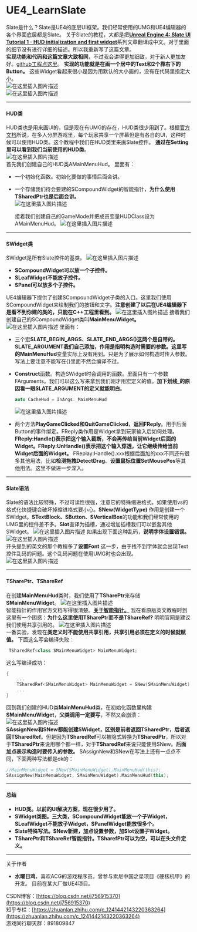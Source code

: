 # UE4_LearnSlate
Slate是什么？Slate是UE4的底层UI框架。我们经常使用的UMG和UE4编辑器的各个界面底层都是Slate。
关于Slate的教程，大都是把[**Unreal Engine 4: Slate UI Tutorial 1 - HUD initialization and first widget**](http://students.ceid.upatras.gr/~vpapadatos/UE4cpp_slate_1.html)系列文章翻译成中文。对于里面的细节没有进行详细的描述。所以我重新写了这篇文章。  
**实现功能和代码和这篇文章大致相同**，不过我会讲得更加细致，对于新人更加友好。[github工程点这里](https://github.com/756915370/UE4_LearnSlate)。
**实现的功能就是在画一个居中的Text和2个靠右下的Button。** 这些Widget看起来很小是因为用默认的大小画的，没有在代码里指定大小。  
![在这里插入图片描述](https://img-blog.csdnimg.cn/20210603155753225.png#pic_center)  
![在这里插入图片描述](https://img-blog.csdnimg.cn/20210603155803285.png#pic_center)

***

#### HUD类

HUD类也是用来画UI的，但是现在有UMG的存在，HUD类很少用到了。根据[官方文档](https://docs.unrealengine.com/4.26/en-US/InteractiveExperiences/Framework/UIAndHUD/)所说，在多人分屏游戏里，每个玩家共享一个屏幕但是有各自的UI，这种时候可以使用HUD类。这个教程中我们在HUD类里来画Slate控件。
**通过在Setting里可以看到我们当前使用的HUD类**。  
![在这里插入图片描述](https://img-blog.csdnimg.cn/20210603162009654.png?x-oss-process=image/watermark,type_ZmFuZ3poZW5naGVpdGk,shadow_10,text_aHR0cHM6Ly9ibG9nLmNzZG4ubmV0L2o3NTY5MTUzNzA=,size_16,color_FFFFFF,t_70#pic_center)  
首先我们创建自己的HUD类AMainMenuHud。
里面有：

- 一个初始化函数。初始化要做的事情后面会讲。

- 一个存储我们待会要建的SCompoundWidget的智能指针，**为什么使用TSharedPtr也是后面会讲。**  
  ![在这里插入图片描述](https://img-blog.csdnimg.cn/20210603165705476.png#pic_center)

  接着我们创建自己的GameMode并把成员变量HUDClass设为AMainMenuHud。
  ![在这里插入图片描述](https://img-blog.csdnimg.cn/20210603165843557.png?x-oss-process=image/watermark,type_ZmFuZ3poZW5naGVpdGk,shadow_10,text_aHR0cHM6Ly9ibG9nLmNzZG4ubmV0L2o3NTY5MTUzNzA=,size_16,color_FFFFFF,t_70#pic_center)

***

#### SWidget类

SWidget是所有Slate控件的基类。
![在这里插入图片描述](https://img-blog.csdnimg.cn/20210603164022828.jpg?x-oss-process=image/watermark,type_ZmFuZ3poZW5naGVpdGk,shadow_10,text_aHR0cHM6Ly9ibG9nLmNzZG4ubmV0L2o3NTY5MTUzNzA=,size_16,color_FFFFFF,t_70#pic_center)

- **SCompoundWidget可以放一个子控件。**
- **SLeafWidget不能放子控件。**
- **SPanel可以放多个子控件。**

UE4编辑器下提供了创建SCompoundWidget子类的入口。这里我们使用SCompoundWidget来绘制我们的按钮和文字。**注意创建了以后在UE4编辑器下是看不到你建的类的，只能在C++工程里看到。**
![在这里插入图片描述](https://img-blog.csdnimg.cn/2021060316453987.png?x-oss-process=image/watermark,type_ZmFuZ3poZW5naGVpdGk,shadow_10,text_aHR0cHM6Ly9ibG9nLmNzZG4ubmV0L2o3NTY5MTUzNzA=,size_16,color_FFFFFF,t_70#pic_center)
接着我们创建自己的SCompoundWidget类叫**MainMenuWidget。**
![在这里插入图片描述](https://img-blog.csdnimg.cn/20210603172223952.png?x-oss-process=image/watermark,type_ZmFuZ3poZW5naGVpdGk,shadow_10,text_aHR0cHM6Ly9ibG9nLmNzZG4ubmV0L2o3NTY5MTUzNzA=,size_16,color_FFFFFF,t_70#pic_center)
里面有：

- 三个宏**SLATE_BEGIN_ARGS**、**SLATE_END_ARGS()**这两个是自带的。**SLATE_ARGUMENT**我们自己添加，作用是指明构造时需要的参数。这里写的**MainMenuHud**变量实际上没有用到。只是为了展示如何构造时传入参数。写法上要注意不能写在{}里面不然会编译不过。

- **Construct**函数。构造SWidget时会调用的函数。里面只有一个参数FArguments。我们可以这么写来拿到我们刚才用宏定义的值。**加下划线_的原因看一眼SLATE_ARGUMENT的定义就能明白**。

  ```cpp
  auto CacheHud = InArgs._MainMenuHud
  ```

  ![在这里插入图片描述](https://img-blog.csdnimg.cn/20210603174339698.png?x-oss-process=image/watermark,type_ZmFuZ3poZW5naGVpdGk,shadow_10,text_aHR0cHM6Ly9ibG9nLmNzZG4ubmV0L2o3NTY5MTUzNzA=,size_16,color_FFFFFF,t_70#pic_center)

- 两个方法**PlayGameClicked和QuitGameClicked**，**返回FReply**。用于后面Button的事件绑定。FReply类作用是Widget拿到玩家输入后如何处理。**FReply:Handle()表示把这个输入截断，不会再传给当前Widget后面的Widget。FReply:UnHandle()表示把这个输入穿透，让它继续传给当前Widget后面的Widget。** FReplay:Handle().xxx根据后面加的xxx不同还有很多其他用法，比如**检测拖拽DetectDrag**、**设置鼠标位置SetMousePos**等其他用法。这里不做进一步深入。

***

#### Slate语法

Slate的语法比较特殊，不过可读性很强，注意它的特殊缩进格式，如果使用vs的格式化快捷键会破坏掉缩进格式要小心。**SNew(WidgetType)** 作用是创建一个SWidget。**STextBlock、SButton、SVerticalBox**的功能和我们经常使用的UMG里的控件差不多。**Slot**直译为插槽，通过增加插槽我们可以嵌套其他SWidget。
![在这里插入图片描述](https://img-blog.csdnimg.cn/20210603200512333.png?x-oss-process=image/watermark,type_ZmFuZ3poZW5naGVpdGk,shadow_10,text_aHR0cHM6Ly9ibG9nLmNzZG4ubmV0L2o3NTY5MTUzNzA=,size_16,color_FFFFFF,t_70#pic_center)
如果出现下面这种乱码，**说明字体设置错误。**  
![在这里插入图片描述](https://img-blog.csdnimg.cn/20210603200950568.png#pic_center)  
开头提到的英文的那个教程多了**设置Font** 这一步，由于找不到字体就会出现Text控件乱码的问题。这个乱码问题在使用UMG时也会出现。  
![在这里插入图片描述](https://img-blog.csdnimg.cn/20210603201047281.png#pic_center)

***

#### TSharePtr、TShareRef

在创建**MainMenuHud**类时，我们使用了**TSharePtr**来存储**SMainMenuWidget**。
![在这里插入图片描述](https://img-blog.csdnimg.cn/20210603165705476.png#pic_center)  
智能指针的作用官方文档写得很清楚。[**关于智能指针。**](https://docs.unrealengine.com/4.26/zh-CN/ProgrammingAndScripting/ProgrammingWithCPP/UnrealArchitecture/SmartPointerLibrary/SharedPointer/) 
我在看原版英文教程时到这里有一个困惑：**为什么这里使用TSharePtr而不是TShareRef?** 明明官网是建议我们使用共享引用的。
![在这里插入图片描述](https://img-blog.csdnimg.cn/20210603202636536.png#pic_center)  
一番实验，发现在**类定义时不能使用共享引用，共享引用必须在定义的时候就赋值。** 
下面这么写会编译失败：

```cpp
 TSharedRef<class SMainMenuWidget> MainMenuWidget;
```

这么写编译成功：

```cpp
{
	...
	TSharedRef<SMainMenuWidget> MainMenuWidget = SNew(SMainMenuWidget).MainMenuHud(this);
	...
}
```

回到我们创建的HUD类**MainMenuHud**类，在初始化函数里构建**SMainMenuWidget**，**父类调用一定要写**，不然又会崩溃：
![在这里插入图片描述](https://img-blog.csdnimg.cn/20210603203119539.png?x-oss-process=image/watermark,type_ZmFuZ3poZW5naGVpdGk,shadow_10,text_aHR0cHM6Ly9ibG9nLmNzZG4ubmV0L2o3NTY5MTUzNzA=,size_16,color_FFFFFF,t_70#pic_center)  
**SAssignNew和SNew都能创建SWidget，区别是前者返回TSharedPtr，后者返回TSharedRef**。但是因为**TSharedRef**可以被隐式转换为**TSharedPtr**，所以对于**TSharedPtr**来说用哪个都一样，对于**TSharedRef**来说只能使用SNew。**后面加点表示构造时要传入的参数。**
SAssignNew和SNew在写法上还有一点点不同，下面两种写法都是ok的：

```cpp
//MainMenuWidget = SNew(SMainMenuWidget).MainMenuHud(this);
SAssignNew(MainMenuWidget, SMainMenuWidget).MainMenuHud(this);
```

***

#### 总结

- **HUD类。以前的UI解决方案，现在很少用了。**
- **SWidget类图。三大类，SCompoundWidget能放一个子Widget，SLeafWidget不能放子Widget，SPanelWidget能放很多个。**
- **Slate特殊写法。SNew新建，加点设置参数，加Slot设置子Widget。**
- **TSharePtr和TShareRef智能指针。TSharefPtr可以为空，可以在头文件定义。**



***

关于作者

- **水曜日鸡**，喜欢ACG的游戏程序员。曾参与索尼中国之星项目《硬核机甲》的开发。 目前在某大厂做UE4项目。

CSDN博客：[https://blog.csdn.net/j756915370](https://blog.csdn.net/j756915370)  
知乎专栏：[https://zhuanlan.zhihu.com/c_1241442143220363264](https://zhuanlan.zhihu.com/c_1241442143220363264)  
游戏同行聊天群：891809847
